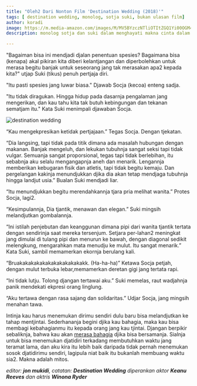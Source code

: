 ```yaml
---
title: "Oleh2 Dari Nonton Film 'Destination Wedding (2018)'"
tags: [ destination wedding, monolog, sotja suki, bukan ulasan film]
author: koradi
image: https://m.media-amazon.com/images/M/MV5BYzczNTliOTItZGQ1Yi00OGM4LWEyOTgtZWM0MmY0ZTliM2ZhXkEyXkFqcGdeQXVyNDg2MjUxNjM@._V1_AL_.jpg
description: monolog sotja dan suki dalam menghayati makna cinta dalam alur film destination wedding

---
```

"Bagaiman bisa ini mendjadi djalan penentuan spesies? Bagaimana bisa (kenapa) akal pikiran kita diberi kelantjangan dan diperbolehkan untuk merasa begitu banjak untuk seseorang jang tak merasakan apa2 kepada kita?" utjap Suki (tikus) penuh pertjaja diri.<!--more-->

"Itu pasti spesies jang luwar biasa." Djawab Socja (kecoa) enteng sadja.

"Itu tidak diragukan. Hingga hidup pada dasarnja pengalaman jang mengerikan, dan kau tahu kita tak butuh kebingungan dan tekanan sematjam itu." Kata Suki menimpali djawaban Socja.

![destination wedding](https://m.media-amazon.com/images/M/MV5BYzczNTliOTItZGQ1Yi00OGM4LWEyOTgtZWM0MmY0ZTliM2ZhXkEyXkFqcGdeQXVyNDg2MjUxNjM@._V1_SY500_SX750_AL_.jpg)

“Kau mengekpresikan ketidak pertjajaan.” Tegas Socja. Dengan tjekatan.
	
“Dia langsing, tapi tidak pada titik dimana ada masalah hubungan dengan makanan. Banjak mengeluh, dan lekukan tubuhnja sangat seksi tapi tidak vulgar. Semuanja sangat proporsional, tegas tapi tidak berlebihan, itu sebabnja aku selalu mengangapnja aneh dan menarik. Lengannja memberikan kebugaran fisik dan atletis, tapi tidak begitu kemaju. Dan pergelangan kakinja menundjukkan djika dia akan tetap mendjaga tubuhnja hingga landjut usia.” Bualan Suki mendjadi liar.

“Itu menundjukkan begitu merendahkannja tjara pria melihat wanita.” Protes Socja, lagi2.

“Kesimpulannja, Dia tjantik, menawan dan elegan.” Suki mingsih melandjutkan gombalannja.

“Ini istilah penjebutan dan keanggunan dimana pipi dari wanita tjantik tertata dengan sendirinja saat mereka tersenjum. Setjara per-lahan2 meningkat jang dimulai di tulang pipi dan menurun ke bawah, dengan diagonal sedikit melengkung, mengarahkan mata menudju ke mulut. Itu sangat menarik.” Kata Suki, sambil memamerkan ekornja berulang kali.

“Bruakakakakakakakakakakakakk. (Ha-ha-ha)” Ketawa Socja petjah, dengan mulut terbuka lebar,memamerkan deretan gigi jang tertata rapi.

“Ini tidak lutju. Tolong djangan tertawai aku.” Suki memelas, raut wadjahnja panik mendekati ekpresi orang linglung.

“Aku tertawa dengan rasa sajang dan solidaritas.” Udjar Socja, jang mingsih menahan tawa. 

Intinja kau harus menemukan dirimu sendiri dulu baru bisa melandjutkan ke tahap mentjintai. Sederhananja begini djika kau bahagia, maka kau bisa membagi kebahagianmu itu kepada orang jang kau tjintai. Djangan berpikir sebaliknja, bahwa kau akan [merasa bahagia](https://www.paciran.com/2018/08/24/teman-tapi-menikah.html) djika bisa bersamanja. Sialnja untuk bisa menemukan djatidiri terkadang membutuhkan waktu jang teramat lama, dan aku kira itu lebih baik daripada tidak pernah menemukan sosok djatidirimu sendiri, lagipula niat baik itu bukanlah membuang waktu sia2. Makna adalah mitos.

_editor: **jon mukidi**, catatan: **Destination Wedding** diperankan aktor **Keanu Reeves** dan aktris **Winona Ryder**_

